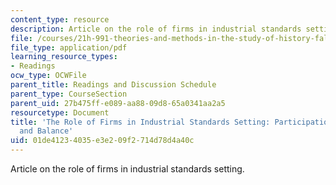 ```yaml
---
content_type: resource
description: Article on the role of firms in industrial standards setting.
file: /courses/21h-991-theories-and-methods-in-the-study-of-history-fall-2014/01de41234035e3e209f2714d78d4a40c_MIT21H_991F14_Role_Firms.pdf
file_type: application/pdf
learning_resource_types:
- Readings
ocw_type: OCWFile
parent_title: Readings and Discussion Schedule
parent_type: CourseSection
parent_uid: 27b475ff-e089-aa88-09d8-65a0341aa2a5
resourcetype: Document
title: 'The Role of Firms in Industrial Standards Setting: Participation, Process,
  and Balance'
uid: 01de4123-4035-e3e2-09f2-714d78d4a40c
---
```

Article on the role of firms in industrial standards setting.

